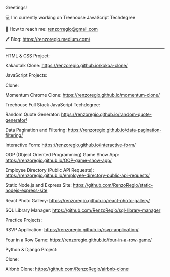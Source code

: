 Greetings!

💻 I'm currently working on Treehouse JavaScript Techdegree

📱 How to reach me: renzorregio@gmail.com

🖊 Blog: https://renzoregio.medium.com/


-------

HTML & CSS Project:

  Kakaotalk Clone: https://renzoregio.github.io/kokoa-clone/

JavaScript Projects:
  
  Clone:
  
  Momentum Chrome Clone: https://renzoregio.github.io/momentum-clone/
  
  
  Treehouse Full Stack JavaScript Techdegree:
  
  Random Quote Generator: https://renzoregio.github.io/random-quote-generator/

  Data Pagination and Filtering: https://renzoregio.github.io/data-pagination-filtering/

  Interactive Form: https://renzoregio.github.io/interactive-form/

  OOP (Object Oriented Programming) Game Show App: https://renzoregio.github.io/OOP-game-show-app/

  Employee Directory (Public API Requests): https://renzoregio.github.io/employee-directory-public-api-requests/

  Static Node.js and Express Site: https://github.com/RenzoRegio/static-nodejs-express-site

  React Photo Gallery: https://renzoregio.github.io/react-photo-gallery/

  SQL Library Manager: https://github.com/RenzoRegio/sql-library-manager
  
  
  Practice Projects:
  
  RSVP Application: https://renzoregio.github.io/rsvp-application/
  
  Four in a Row Game: https://renzoregio.github.io/four-in-a-row-game/
  
  
Python & Django Project:
  
  Clone:
  
  Airbnb Clone: https://github.com/RenzoRegio/airbnb-clone



<!--
**rmrrcreate/rmrrcreate** is a ✨ _special_ ✨ repository because its `README.md` (this file) appears on your GitHub profile.

Here are some ideas to get you started:

- 🔭 I’m currently working on ...
- 🌱 I’m currently learning ...
- 👯 I’m looking to collaborate on ...
- 🤔 I’m looking for help with ...
- 💬 Ask me about ...
- 📫 How to reach me: ...
- 😄 Pronouns: ...
- ⚡ Fun fact: ...
-->
